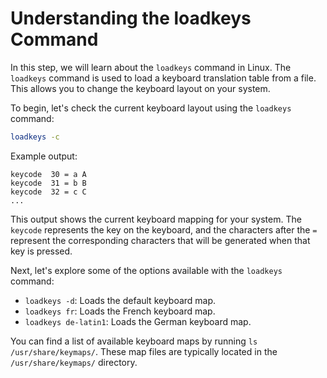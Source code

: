# Understanding the loadkeys Command

In this step, we will learn about the `loadkeys` command in Linux. The `loadkeys` command is used to load a keyboard translation table from a file. This allows you to change the keyboard layout on your system.

To begin, let's check the current keyboard layout using the `loadkeys` command:

```bash
loadkeys -c
```

Example output:

```
keycode  30 = a A
keycode  31 = b B
keycode  32 = c C
...
```

This output shows the current keyboard mapping for your system. The `keycode` represents the key on the keyboard, and the characters after the `=` represent the corresponding characters that will be generated when that key is pressed.

Next, let's explore some of the options available with the `loadkeys` command:

- `loadkeys -d`: Loads the default keyboard map.
- `loadkeys fr`: Loads the French keyboard map.
- `loadkeys de-latin1`: Loads the German keyboard map.

You can find a list of available keyboard maps by running `ls /usr/share/keymaps/`. These map files are typically located in the `/usr/share/keymaps/` directory.

